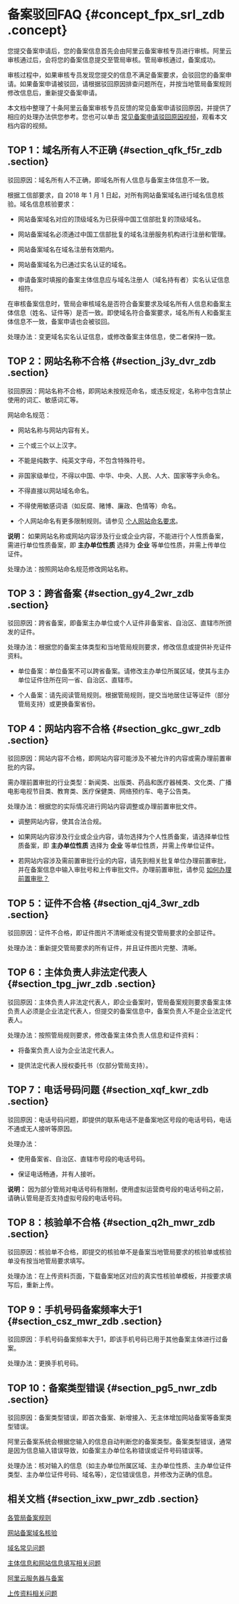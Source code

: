 # 备案驳回FAQ {#concept_fpx_srl_zdb .concept}

您提交备案申请后，您的备案信息首先会由阿里云备案审核专员进行审核。阿里云审核通过后，会将您的备案信息提交至管局审核。管局审核通过，备案成功。

审核过程中，如果审核专员发现您提交的信息不满足备案要求，会驳回您的备案申请。如果备案申请被驳回，请根据驳回原因排查问题所在，并按当地管局备案规则修改信息后，重新提交备案申请。

本文档中整理了十条阿里云备案审核专员反馈的常见备案申请驳回原因，并提供了相应的处理办法供您参考。您也可以单击 [常见备案申请驳回原因视频](https://help.aliyun.com/video_detail/69977.html)，观看本文档内容的视频。

## TOP 1：域名所有人不正确 {#section_qfk_f5r_zdb .section}

驳回原因：域名所有人不正确，即域名所有人信息与备案主体信息不一致。

根据工信部要求，自 2018 年 1 月 1 日起，对所有网站备案域名进行域名信息核验。域名信息核验要求：

-   网站备案域名对应的顶级域名为已获得中国工信部批复的顶级域名。

-   网站备案域名必须通过中国工信部批复的域名注册服务机构进行注册和管理。

-   网站备案域名在域名注册有效期内。

-   网站备案域名为已通过实名认证的域名。

-   申请备案时填报的备案主体信息应与域名注册人（域名持有者）实名认证信息相符。


在审核备案信息时，管局会审核域名是否符合备案要求及域名所有人信息和备案主体信息（姓名、证件等）是否一致。即使域名符合备案要求，域名所有人和备案主体信息不一致，备案申请也会被驳回。

处理办法：变更域名实名认证信息，或修改备案主体信息，使二者保持一致。

## TOP 2：网站名称不合格 {#section_j3y_dvr_zdb .section}

驳回原因：网站名称不合格，即网站未按规范命名，或违反规定，名称中包含禁止使用的词汇、敏感词汇等。

网站命名规范：

-   网站名称与网站内容有关。

-   三个或三个以上汉字。

-   不能是纯数字、纯英文字母，不包含特殊符号。

-   非国家级单位，不得以中国、中华、中央、人民、人大、国家等字头命名。

-   不得直接以网站域名命名。

-   不得使用敏感词语（如反腐、赌博、廉政、色情等）命名。

-   个人网站命名有更多限制规则。请参见 [个人网站命名要求](cn.zh-CN/常见问题/备案流程FAQ/填写主体信息和网站信息.md#section_rdk_mvr_zdb)。

**说明：** 如果网站名称或网站内容涉及行业或企业内容，不能进行个人性质备案，需进行单位性质备案，即 **主办单位性质** 选择为 **企业** 等单位性质，并需上传单位证件。


处理办法：按照网站命名规范修改网站名称。

## TOP 3：跨省备案 {#section_gy4_2wr_zdb .section}

驳回原因：跨省备案，即备案主办单位或个人证件非备案省、自治区、直辖市所颁发的证件。

处理办法：根据您的备案主体类型和当地管局规则要求，修改信息或提供补充证件资料。

-   单位备案：单位备案不可以跨省备案。请修改主办单位所属区域，使其与主办单位证件住所在同一省、自治区、直辖市。

-   个人备案：请先阅读管局规则。根据管局规则，提交当地居住证等证件（部分管局支持）或更换备案省份。


## TOP 4：网站内容不合格 {#section_gkc_gwr_zdb .section}

驳回原因：网站内容不合格，即网站内容可能涉及不被允许的内容或需办理前置审批的内容。

需办理前置审批的行业类型：新闻类、出版类、药品和医疗器械类、文化类、广播电影电视节目类、教育类、医疗保健类、网络预约车、电子公告类。

处理办法：根据您的实际情况进行网站内容调整或办理前置审批文件。

-   调整网站内容，使其合法合规。

-   如果网站内容涉及行业或企业内容，请勿选择为个人性质备案，请选择单位性质备案，即 **主办单位性质** 选择为 **企业** 等单位性质，并需上传单位证件。

-   若网站内容涉及需前置审批行业的内容，请先到相关批复单位办理前置审批，并在备案信息中输入审批号和上传审批文件。办理前置审批，请参见 [如何办理前置审批？](cn.zh-CN/常见问题/备案流程FAQ/填写主体信息和网站信息.md#section_vxd_kvr_zdb)


## TOP 5：证件不合格 {#section_qj4_3wr_zdb .section}

驳回原因：证件不合格，即证件图片不清晰或没有提交管局要求的全部证件。

处理办法：重新提交管局要求的所有证件，并且证件图片完整、清晰。

## TOP 6：主体负责人非法定代表人 {#section_tpg_jwr_zdb .section}

驳回原因：主体负责人非法定代表人，即企业备案时，管局备案规则要求备案主体负责人必须是企业法定代表人，但提交的备案信息中，备案负责人不是企业法定代表人。

处理办法：按照管局规则要求，修改备案主体负责人信息和证件资料：

-   将备案负责人设为企业法定代表人。

-   提供法定代表人授权委托书（仅部分管局支持）。


## TOP 7：电话号码问题 {#section_xqf_kwr_zdb .section}

驳回原因：电话号码问题，即提供的联系电话不是备案地区号段的电话号码，电话不通或无人接听等原因。

处理办法：

-   使用备案省、自治区、直辖市号段的电话号码。

-   保证电话畅通，并有人接听。

**说明：** 因为部分管局对电话号码有限制，使用虚拟运营商号段的电话号码之前，请确认管局是否支持虚拟号段的电话号码。


## TOP 8：核验单不合格 {#section_q2h_mwr_zdb .section}

驳回原因：核验单不合格，即提交的核验单不是备案当地管局要求的核验单或核验单没有按当地管局要求填写。

处理办法：在上传资料页面，下载备案地区对应的真实性核验单模板，并按要求填写后，重新上传。

## TOP 9：手机号码备案频率大于1 {#section_csz_mwr_zdb .section}

驳回原因：手机号码备案频率大于1，即该手机号码已用于其他备案主体进行过备案。

处理办法：更换手机号码。

## TOP 10：备案类型错误 {#section_pg5_nwr_zdb .section}

驳回原因：备案类型错误，即首次备案、新增接入、无主体增加网站备案等备案类型错误。

阿里云备案系统会根据您输入的信息自动判断您的备案类型。备案类型错误，通常是因为信息输入错误导致，如备案主办单位名称错误或证件号码错误等。

处理办法：核对输入的信息（如主办单位所属区域、主办单位性质、主办单位证件类型、主办单位证件号码、域名等），定位错误信息，并修改为正确的信息。

## 相关文档 {#section_ixw_pwr_zdb .section}

[各管局备案规则](../../../../../cn.zh-CN/管局规则/各地区管局备案规则.md#)

[网站备案域名核验](cn.zh-CN/常见问题/域名核验FAQ.md#)

[域名常见问题](cn.zh-CN/常见问题/备案域名FAQ.md#)

[主体信息和网站信息填写相关问题](cn.zh-CN/常见问题/备案流程FAQ/填写主体信息和网站信息.md#)

[阿里云服务器与备案](cn.zh-CN/常见问题/云服务器备案FAQ.md#)

[上传资料相关问题](cn.zh-CN/常见问题/备案流程FAQ/上传资料.md#)

